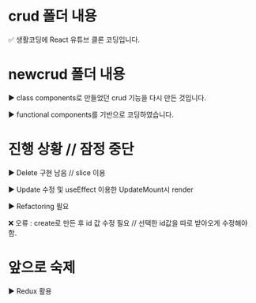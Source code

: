 # crud 폴더 내용

  ✅ 생활코딩에 React 유튜브 클론 코딩입니다.

# newcrud 폴더 내용

  ▶ class components로 만들었던 crud 기능을 다시 만든 것입니다.

  ▶ functional components를 기반으로 코딩하였습니다.
  
# 진행 상황 // 잠정 중단

  ▶ Delete 구현 남음 // slice 이용
  
  ▶ Update 수정 및 useEffect 이용한 UpdateMount시 render
  
  ▶ Refactoring 필요
  
  ❌ 오류 : create로 만든 후 id 값 수정 필요 // 선택한 id값을 따로 받아오게 수정해야 함.
  
# 앞으로 숙제

  ▶ Redux 활용
